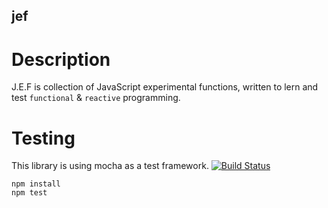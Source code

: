 jef
---

Description
===========

J.E.F is collection of JavaScript experimental functions, written to lern and test `functional` & `reactive` programming.


Testing
=======

This library is using mocha as a test framework.
[![Build Status](https://travis-ci.org/widmogrod/jef.svg?branch=master)](https://travis-ci.org/widmogrod/jef)

```
npm install
npm test
```
